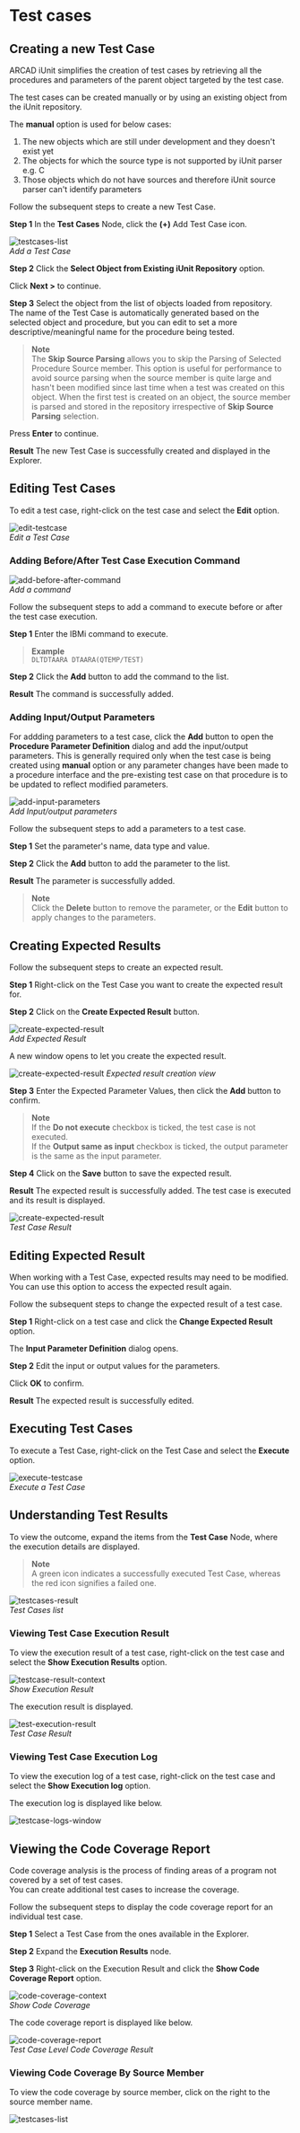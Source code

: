 # Test cases

## Creating a new Test Case

ARCAD iUnit simplifies the creation of test cases by retrieving all the procedures and parameters of the parent object targeted by the test case.

The test cases can be created manually or by using an existing object from the iUnit repository. 

The **manual** option is used for below cases:
1. The new objects which are still under development and they doesn't exist yet 
2. The objects for which the source type is not supported by iUnit parser e.g. C 
3. Those objects which do not have sources and therefore iUnit source parser can't identify parameters

Follow the subsequent steps to create a new Test Case.

**Step 1**   In the **Test Cases** Node, click the **(+)** Add Test Case icon.

![testcases-list](./../../media/create-testcase.png)  
_Add a Test Case_

**Step 2**   Click the **Select Object from Existing iUnit Repository** option.  

Click **Next >** to continue.

**Step 3**   Select the object from the list of objects loaded from repository.  
The name of the Test Case is automatically generated based on the selected object and procedure, but you can edit to set a more descriptive/meaningful name for the procedure being tested.

> **Note**  
The **Skip Source Parsing** allows you to skip the Parsing of Selected Procedure Source member. This option is useful for performance to avoid source parsing when the source member is quite large and hasn't been modified since last time when a test was created on this object. When the first test is created on an object, the source member is parsed and stored in the repository irrespective of **Skip Source Parsing** selection. 

Press  **Enter** to continue.

**Result**   The new Test Case is successfully created and displayed in the Explorer.

## Editing Test Cases
To edit a test case, right-click on the test case and select the **Edit** option.

![edit-testcase](./../../media/edit-testcase.png)  
_Edit a Test Case_

### Adding Before/After Test Case Execution Command  

![add-before-after-command](./../../media/before-after-command.png)  
_Add a command_
<!-- please retake this screenshot as it is not possible to read it-->

Follow the subsequent steps to add a command to execute before or after the test case execution.

**Step 1**   Enter the IBMi command to execute. 
> **Example**  
`DLTDTAARA DTAARA(QTEMP/TEST)`

**Step 2**   Click the **Add** button to add the command to the list.

**Result**   The command is successfully added.

### Adding Input/Output Parameters

For addding parameters to a test case, click the **Add** button to open the **Procedure Parameter Definition** dialog and add the input/output parameters. This is generally required only when the test case is being created using **manual** option or any parameter changes have been made to a procedure interface and the pre-existing test case on that procedure is to be updated to reflect modified parameters.

![add-input-parameters](./../../media/add-inputParameter.png)  
_Add Input/output parameters_
<!-- please retake this screenshot as it is not possible to read it-->

Follow the subsequent steps to add a parameters to a test case.

**Step 1**   Set the parameter's name, data type and value.  

**Step 2**   Click the **Add** button to add the parameter to the list.  

**Result**   The parameter is successfully added.

> **Note**  
Click the **Delete** button to remove the parameter, or the **Edit** button to apply changes to the parameters.
   
## Creating Expected Results

Follow the subsequent steps to create an expected result.

**Step 1**   Right-click on the Test Case you want to create the expected result for.

**Step 2**   Click on the **Create Expected Result** button.

![create-expected-result](./../../media/add-expected-result-context.png)  
_Add Expected Result_

A new window opens to let you create the expected result.

![create-expected-result](./../../media/add-expected-result-window.png)
_Expected result creation view_

**Step 3**   Enter the Expected Parameter Values, then click the **Add** button to confirm.

> **Note**  
If the **Do not execute** checkbox is ticked, the test case is not executed.  
If the **Output same as input** checkbox is ticked, the output parameter is the same as the input parameter.

**Step 4**   Click on the **Save** button to save the expected result. 

**Result**   The expected result is successfully added. The test case is executed and its result is displayed.
   
![create-expected-result](./../../media/test-execution-result.png)  
_Test Case Result_

## Editing Expected Result
When working with a Test Case, expected results may need to be modified. You can use this option to access the expected result again.

Follow the subsequent steps to change the expected result of a test case. 

**Step 1**   Right-click on a test case and click the **Change Expected Result** option.

The **Input Parameter Definition** dialog opens.

**Step 2**   Edit the input or output values for the parameters.

Click **OK** to confirm. 

**Result**   The expected result is successfully edited.

## Executing Test Cases 

To execute a Test Case, right-click on the Test Case and select the **Execute** option.

![execute-testcase](./../../media/execute-testcase.png)  
_Execute a Test Case_

## Understanding Test Results

<!-- The Execution Results : The results obtained when Executing the Test case. --> 

To view the outcome, expand the items from the **Test Case** Node, where the execution details are displayed.

> **Note**  
A green icon indicates a successfully executed Test Case, whereas the red icon signifies a failed one.  

![testcases-result](./../../media/testcase-result.png)  
_Test Cases list_

### Viewing Test Case Execution Result
    
To view the execution result of a test case, right-click on the test case and select the **Show Execution Results** option.

![testcase-result-context](./../../media/testcase-result-context.png)  
_Show Execution Result_

The execution result is displayed.

![test-execution-result](./../../media/test-execution-result.png)  
_Test Case Result_

### Viewing Test Case Execution Log

To view the execution log of a test case, right-click on the test case and select the **Show Execution log** option.

<!-- ![test-execution-result](./../../media/testcase-logs-context.png)-->

The execution log is displayed like below.

![testcase-logs-window](./../../media/testcase-logs-window.png)

## Viewing the Code Coverage Report

Code coverage analysis is the process of finding areas of a program not covered by a set of test cases.  
You can create additional test cases to increase the coverage.  

Follow the subsequent steps to display the code coverage report for an individual test case.

**Step 1**   Select a Test Case from the ones available in the Explorer.

**Step 2**   Expand the **Execution Results** node.

**Step 3**   Right-click on the Execution Result and click the **Show Code Coverage Report** option.

![code-coverage-context](./../../media/code-coverage-context.png)  
_Show Code Coverage_

The code coverage report is displayed like below.

![code-coverage-report](./../../media/code-coverage-report.png)  
_Test Case Level Code Coverage Result_

### Viewing Code Coverage By Source Member

To view the code coverage by source member, click on the right to the source member name.

![testcases-list](./../../media/code-coverage-report-source.png)
